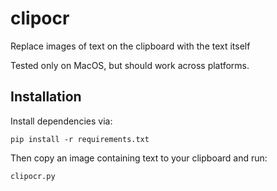 # clipocr

Replace images of text on the clipboard with the text itself

Tested only on MacOS, but should work across platforms.

## Installation

Install dependencies via:
```commandline
pip install -r requirements.txt
```

Then copy an image containing text to your clipboard and run:
```commandline
clipocr.py
```